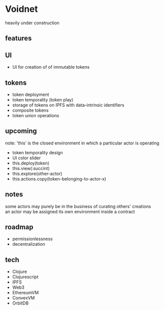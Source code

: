 # Voidnet
heavily under construction

## features

## UI
- UΙ for creation of of immutable tokens

## tokens
- token deployment
- token temporality (token play)
- storage of tokens on IPFS with data-intrinsic identifiers
- composite tokens
- token union operations

## upcoming
note: 'this' is the closed environment in which a particular actor is operating

- token temporality design
- UI color slider
- this.deploy(token)
- this.view(:succint)
- this.explore(other-actor)
- this.actions.copy(token-belonging-to-actor-x)

## notes
some actors may purely be in the business of curating others' creations  
an actor may be assigned its own environment inside a contract  

## roadmap

- permissionlessness
- decentralization

## tech

- Clojure
- Clojurescript
- IPFS
- Web3
- EthereumVM
- ConvexVM
- OrbitDB
